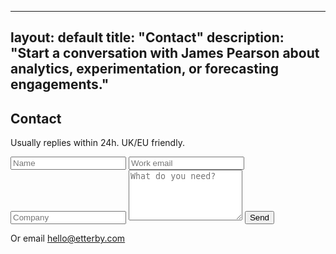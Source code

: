 
---
layout: default
title: "Contact"
description: "Start a conversation with James Pearson about analytics, experimentation, or forecasting engagements."
---
<section class="container mx-auto px-6 py-16">
  <h1 class="text-3xl md:text-4xl font-semibold">Contact</h1>
  <p class="opacity-90 text-sm mb-4 mt-2">Usually replies within 24h. UK/EU friendly.</p>
  <form action="https://formspree.io/f/your-id" method="POST" class="grid md:grid-cols-2 gap-4 max-w-3xl">
    <input type="text" name="name" placeholder="Name" class="bg-transparent border border-white/20 rounded-lg px-4 py-3" required>
    <input type="email" name="email" placeholder="Work email" class="bg-transparent border border-white/20 rounded-lg px-4 py-3" required>
    <input type="text" name="company" placeholder="Company" class="bg-transparent border border-white/20 rounded-lg px-4 py-3 md:col-span-2">
    <textarea name="message" placeholder="What do you need?" class="bg-transparent border border-white/20 rounded-lg px-4 py-3 md:col-span-2" rows="5" required></textarea>
    <button type="submit" class="bg-brandyellow text-brandblack font-semibold rounded-xl px-6 py-3 md:col-span-2">Send</button>
  </form>
  <p class="text-xs opacity-70 mt-3">Or email <a href="mailto:hello@etterby.com" class="underline">hello@etterby.com</a></p>
</section>
